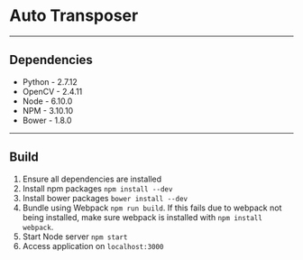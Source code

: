 # Auto Transposer

---

## Dependencies

- Python - 2.7.12
- OpenCV - 2.4.11
- Node - 6.10.0
- NPM - 3.10.10
- Bower - 1.8.0

---

## Build

1. Ensure all dependencies are installed
2. Install npm packages `npm install --dev`
3. Install bower packages `bower install --dev`
4. Bundle using Webpack `npm run build`. If this fails due to webpack not being installed, make sure webpack is installed with `npm install webpack`.
5. Start Node server `npm start`
6. Access application on `localhost:3000`
